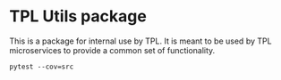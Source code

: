 # TPL Utils package
This is a package for internal use by TPL. It is meant to be used by TPL microservices to provide a common set of functionality.


`pytest --cov=src`